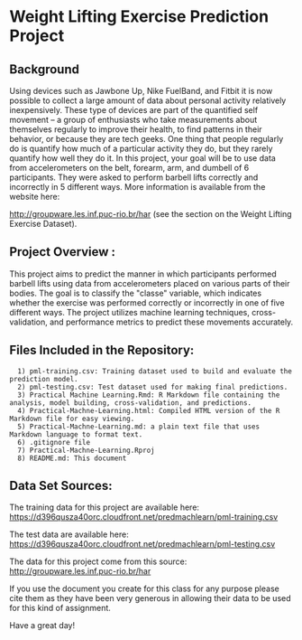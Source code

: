 # Weight Lifting Exercise Prediction Project


## Background

Using devices such as Jawbone Up, Nike FuelBand, and Fitbit it is now possible to collect a large amount of data about personal activity relatively inexpensively. These type of devices are part of the quantified self movement – a group of enthusiasts who take measurements about themselves regularly to improve their health, to find patterns in their behavior, or because they are tech geeks. One thing that people regularly do is quantify how much of a particular activity they do, but they rarely quantify how well they do it. In this project, your goal will be to use data from accelerometers on the belt, forearm, arm, and dumbell of 6 participants. They were asked to perform barbell lifts correctly and incorrectly in 5 different ways. More information is available from the website here: 

http://groupware.les.inf.puc-rio.br/har
(see the section on the Weight Lifting Exercise Dataset).

## Project Overview :
This project aims to predict the manner in which participants performed barbell lifts using data from accelerometers placed on various parts of their bodies. The goal is to classify the "classe" variable, which indicates whether the exercise was performed correctly or incorrectly in one of five different ways. The project utilizes machine learning techniques, cross-validation, and performance metrics to predict these movements accurately.

## Files Included in the Repository:
      1) pml-training.csv: Training dataset used to build and evaluate the prediction model.
      2) pml-testing.csv: Test dataset used for making final predictions.
      3) Practical Machine Learning.Rmd: R Markdown file containing the analysis, model building, cross-validation, and predictions.
      4) Practical-Machne-Learning.html: Compiled HTML version of the R Markdown file for easy viewing.
      5) Practical-Machne-Learning.md: a plain text file that uses Markdown language to format text.
      6) .gitignore file
      7) Practical-Machne-Learning.Rproj
      8) README.md: This document

## Data Set Sources:

The training data for this project are available here: 
https://d396qusza40orc.cloudfront.net/predmachlearn/pml-training.csv

The test data are available here:
https://d396qusza40orc.cloudfront.net/predmachlearn/pml-testing.csv

The data for this project come from this source: 
http://groupware.les.inf.puc-rio.br/har

If you use the document you create for this class for any purpose please cite them as they have been very generous in allowing their data to be used for this kind of assignment. 

Have a great day!
